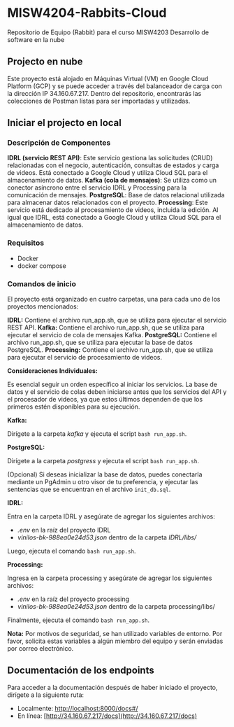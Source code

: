 # MISW4204-Rabbits-Cloud

Repositorio de Equipo (Rabbit) para el curso MISW4203 Desarrollo de software en la nube

## Projecto en nube

Este proyecto está alojado en Máquinas Virtual (VM) en Google Cloud Platform (GCP) y se puede acceder a través del balanceador de carga con la dirección IP 34.160.67.217. Dentro del repositorio, encontrarás las colecciones de Postman listas para ser importadas y utilizadas.

## Iniciar el projecto en local

### Descripción de Componentes

**IDRL (servicio REST API)**: Este servicio gestiona las solicitudes (CRUD) relacionadas con el negocio, autenticación, consultas de estados y carga de videos. Está conectado a Google Cloud y utiliza Cloud SQL para el almacenamiento de datos.
**Kafka (cola de mensajes)**: Se utiliza como un conector asíncrono entre el servicio IDRL y Processing para la comunicación de mensajes.
**PostgreSQL**: Base de datos relacional utilizada para almacenar datos relacionados con el proyecto.
**Processing**: Este servicio está dedicado al procesamiento de videos, incluida la edición. Al igual que IDRL, está conectado a Google Cloud y utiliza Cloud SQL para el almacenamiento de datos.

### Requisitos

- Docker
- docker compose

### Comandos de inicio

El proyecto está organizado en cuatro carpetas, una para cada uno de los proyectos mencionados:

**IDRL:** Contiene el archivo run_app.sh, que se utiliza para ejecutar el servicio REST API.
**Kafka:** Contiene el archivo run_app.sh, que se utiliza para ejecutar el servicio de cola de mensajes Kafka.
**PostgreSQL:** Contiene el archivo run_app.sh, que se utiliza para ejecutar la base de datos PostgreSQL.
**Processing:** Contiene el archivo run_app.sh, que se utiliza para ejecutar el servicio de procesamiento de videos.

**Consideraciones Individuales:**

Es esencial seguir un orden específico al iniciar los servicios. La base de datos y el servicio de colas deben iniciarse antes que los servicios del API y el procesador de videos, ya que estos últimos dependen de que los primeros estén disponibles para su ejecución.

**Kafka:**

Dirígete a la carpeta _kafka_ y ejecuta el script `bash run_app.sh`.

**PostgreSQL:**

Dirígete a la carpeta _postgress_ y ejecuta el script `bash run_app.sh`.

(Opcional) Si deseas inicializar la base de datos, puedes conectarla mediante un PgAdmin u otro visor de tu preferencia, y ejecutar las sentencias que se encuentran en el archivo `init_db.sql`.

**IDRL:**

Entra en la carpeta IDRL y asegúrate de agregar los siguientes archivos:

- _.env_ en la raíz del proyecto IDRL
- _vinilos-bk-988ea0e24d53.json_ dentro de la carpeta _IDRL/libs/_

Luego, ejecuta el comando `bash run_app.sh`.

**Processing:**

Ingresa en la carpeta processing y asegúrate de agregar los siguientes archivos:

- _.env_ en la raíz del proyecto processing
- _vinilos-bk-988ea0e24d53.json_ dentro de la carpeta processing/libs/

Finalmente, ejecuta el comando `bash run_app.sh`.

**Nota:** Por motivos de seguridad, se han utilizado variables de entorno. Por favor, solicita estas variables a algún miembro del equipo y serán enviadas por correo electrónico.

## Documentación de los endpoints

Para acceder a la documentación después de haber iniciado el proyecto, dirígete a la siguiente ruta:

- Localmente: [http://localhost:8000/docs#/](http://localhost:8000/docs#/)
- En línea: [http://34.160.67.217/docs](http://34.160.67.217/docs)
